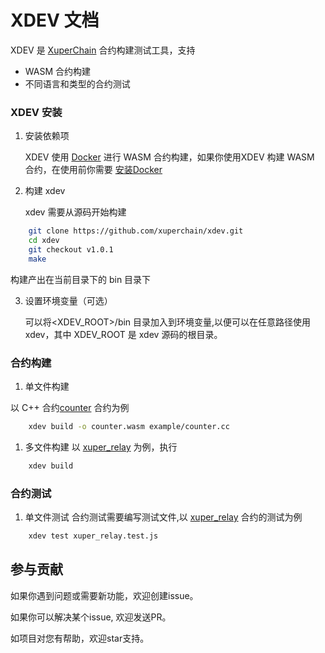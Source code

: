 # XDEV 文档
XDEV 是 [XuperChain](https://github.com/xuperchain/xuperchain) 合约构建测试工具，支持
- WASM 合约构建
- 不同语言和类型的合约测试

### XDEV 安装
1. 安装依赖项

    XDEV 使用 [Docker](https://docs.docker.com/engine/install/) 进行 WASM 合约构建，如果你使用XDEV 构建 WASM 合约，在使用前你需要 [安装Docker](https://docs.docker.com/engine/install/) 

2. 构建 xdev

   xdev 需要从源码开始构建 

``` bash
    git clone https://github.com/xuperchain/xdev.git 
    cd xdev 
    git checkout v1.0.1
    make 
```
构建产出在当前目录下的 bin 目录下

3. 设置环境变量（可选）

   可以将<XDEV_ROOT>/bin 目录加入到环境变量,以便可以在任意路径使用xdev，其中 XDEV_ROOT 是 xdev 源码的根目录。

### 合约构建

1. 单文件构建

以 C++ 合约[counter](https://github.com/xuperchain/contract-sdk-cpp/blob/main/example/counter.cc) 合约为例

``` bash
    xdev build -o counter.wasm example/counter.cc 
```

1. 多文件构建
以 [xuper_relay](https://github.com/xuperchain/contract-sdk-cpp/tree/main/example/xuper_relayer) 为例，执行
``` bash
    xdev build 
``` 

### 合约测试
1. 单文件测试
合约测试需要编写测试文件,以 [xuper_relay](https://github.com/xuperchain/contract-sdk-cpp/blob/main/test/xuper_relay.test.js) 合约的测试为例
``` bash
    xdev test xuper_relay.test.js
```


## 参与贡献

如果你遇到问题或需要新功能，欢迎创建issue。

如果你可以解决某个issue, 欢迎发送PR。

如项目对您有帮助，欢迎star支持。



